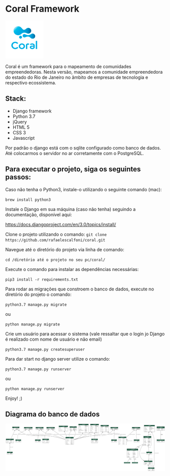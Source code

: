 # Coral Framework

![Logo Coral](https://github.com/rafaelescalfoni/coral/blob/master/core/static/images/logo.png)

Coral é um framework para o mapeamento de comunidades empreendedoras. Nesta versão, mapeamos a comunidade empreendedora do estado do Rio de Janeiro no âmbito de empresas de tecnologia e respectivo ecossistema.

## Stack:

- Django framework
- Python 3.7
- jQuery
- HTML 5
- CSS 3
- Javascript


Por padrão o django está com o sqlite configurado como banco de dados. Até colocarmos o servidor no ar corretamente com o PostgreSQL. 


## Para executar o projeto, siga os seguintes passos:

Caso não tenha o Python3, instale-o utilizando o seguinte comando (mac):

`brew install python3`

Instale o Django em sua máquina (caso não tenha) seguindo a documentação, disponível aqui: 

https://docs.djangoproject.com/en/3.0/topics/install/

Clone o projeto utilizando o comando:
`git clone https://github.com/rafaelescalfoni/coral.git`

Navegue até o diretório do projeto via linha de comando:

`cd /diretório até o projeto no seu pc/coral/`

<!-- Para instalar bibliotecas necessárias (django_seed e django_extensions) use:

`pip3 install django-seed`

`pip3 install django-extensions` -->

Execute o comando para instalar as dependências necessárias:

`pip3 install -r requirements.txt`

Para rodar as migrações que constroem o banco de dados, execute no diretório do projeto o comando:

`python3.7 manage.py migrate`

ou

`python manage.py migrate`

Crie um usuário para acessar o sistema (vale ressaltar que o login jo Django é realizado com nome de usuário e não email)

`python3.7 manage.py createsuperuser`

Para dar start no django server utilize o comando:

`python3.7 manage.py runserver`

ou 

`python manage.py runserver`

Enjoy! ;)

## Diagrama do banco de dados

![Diagrama](coral_models.png)
